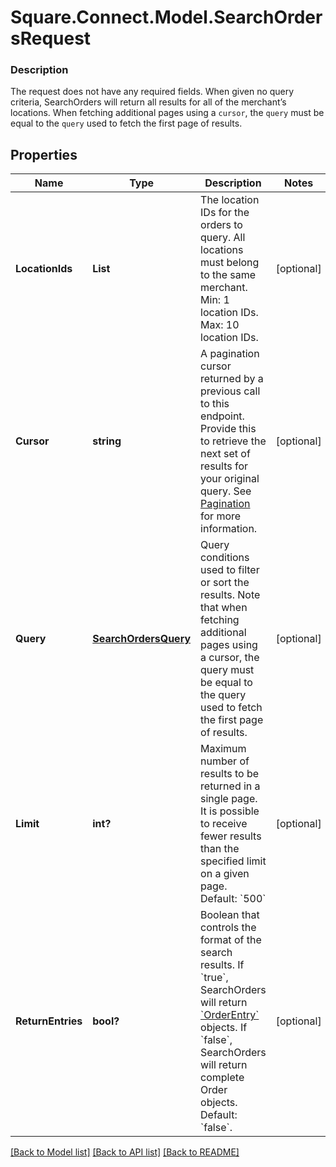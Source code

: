 # Square.Connect.Model.SearchOrdersRequest

### Description

The request does not have any required fields. When given no query criteria, SearchOrders will return all results for all of the merchant’s locations. When fetching additional pages using a `cursor`, the `query` must be equal to the `query` used to fetch the first page of results.

## Properties

Name | Type | Description | Notes
------------ | ------------- | ------------- | -------------
**LocationIds** | **List<string>** | The location IDs for the orders to query. All locations must belong to the same merchant.  Min: 1 location IDs.  Max: 10 location IDs. | [optional] 
**Cursor** | **string** | A pagination cursor returned by a previous call to this endpoint. Provide this to retrieve the next set of results for your original query. See [Pagination](/basics/api101/pagination) for more information. | [optional] 
**Query** | [**SearchOrdersQuery**](SearchOrdersQuery.md) | Query conditions used to filter or sort the results. Note that when fetching additional pages using a cursor, the query must be equal to the query used to fetch the first page of results. | [optional] 
**Limit** | **int?** | Maximum number of results to be returned in a single page. It is possible to receive fewer results than the specified limit on a given page.  Default: &#x60;500&#x60; | [optional] 
**ReturnEntries** | **bool?** | Boolean that controls the format of the search results. If &#x60;true&#x60;, SearchOrders will return [&#x60;OrderEntry&#x60;](#type-orderentry) objects. If &#x60;false&#x60;, SearchOrders will return complete Order objects.  Default: &#x60;false&#x60;. | [optional] 



[[Back to Model list]](../README.md#documentation-for-models) [[Back to API list]](../README.md#documentation-for-api-endpoints) [[Back to README]](../README.md)

